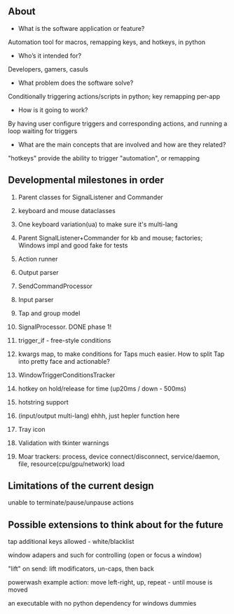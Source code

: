 ## About

- What is the software application or feature?

Automation tool for macros, remapping keys, and hotkeys, in python

- Who’s it intended for?

Developers, gamers, casuls

- What problem does the software solve?

Conditionally triggering actions/scripts in python; key remapping per-app

- How is it going to work?

By having user configure triggers and corresponding actions, and running a loop waiting for triggers

- What are the main concepts that are involved and how are they related?

"hotkeys" provide the ability to trigger "automation", or remapping


## Developmental milestones in order

1. Parent classes for SignalListener and Commander
2. keyboard and mouse dataclasses
3. One keyboard variation(ua) to make sure it's multi-lang
4. Parent SignalListener+Commander for kb and mouse; factories; Windows impl and good fake for tests
5. Action runner
6. Output parser
7. SendCommandProcessor
8. Input parser
9. Tap and group model
10. SignalProcessor. DONE phase 1!


10. trigger_if - free-style conditions
11. kwargs map, to make conditions for Taps much easier. How to split Tap into pretty face and actionable?
12. WindowTriggerConditionsTracker
13. hotkey on hold/release for time (up20ms / down - 500ms)
14. hotstring support
15. (input/output multi-lang) ehhh, just hepler function here
16. Tray icon
17. Validation with tkinter warnings
18. Moar trackers: process, device connect/disconnect, service/daemon, file, resource(cpu/gpu/network) load


## Limitations of the current design

unable to terminate/pause/unpause actions

## Possible extensions to think about for the future

tap additional keys allowed - white/blacklist

window adapers and such for controlling (open or focus a window)

"lift" on send: lift modificators, un-caps, then back

powerwash example action: move left-right, up, repeat - until mouse is moved

an executable with no python dependency for windows dummies
